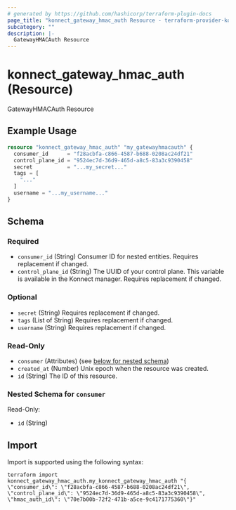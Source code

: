 ```yaml
---
# generated by https://github.com/hashicorp/terraform-plugin-docs
page_title: "konnect_gateway_hmac_auth Resource - terraform-provider-konnect"
subcategory: ""
description: |-
  GatewayHMACAuth Resource
---
```


# konnect_gateway_hmac_auth (Resource)

GatewayHMACAuth Resource

## Example Usage

```terraform
resource "konnect_gateway_hmac_auth" "my_gatewayhmacauth" {
  consumer_id      = "f28acbfa-c866-4587-b688-0208ac24df21"
  control_plane_id = "9524ec7d-36d9-465d-a8c5-83a3c9390458"
  secret           = "...my_secret..."
  tags = [
    "..."
  ]
  username = "...my_username..."
}
```

<!-- schema generated by tfplugindocs -->
## Schema

### Required

- `consumer_id` (String) Consumer ID for nested entities. Requires replacement if changed.
- `control_plane_id` (String) The UUID of your control plane. This variable is available in the Konnect manager. Requires replacement if changed.

### Optional

- `secret` (String) Requires replacement if changed.
- `tags` (List of String) Requires replacement if changed.
- `username` (String) Requires replacement if changed.

### Read-Only

- `consumer` (Attributes) (see [below for nested schema](#nestedatt--consumer))
- `created_at` (Number) Unix epoch when the resource was created.
- `id` (String) The ID of this resource.

<a id="nestedatt--consumer"></a>
### Nested Schema for `consumer`

Read-Only:

- `id` (String)

## Import

Import is supported using the following syntax:

```shell
terraform import konnect_gateway_hmac_auth.my_konnect_gateway_hmac_auth "{ \"consumer_id\": \"f28acbfa-c866-4587-b688-0208ac24df21\",  \"control_plane_id\": \"9524ec7d-36d9-465d-a8c5-83a3c9390458\",  \"hmac_auth_id\": \"70e7b00b-72f2-471b-a5ce-9c4171775360\"}"
```
